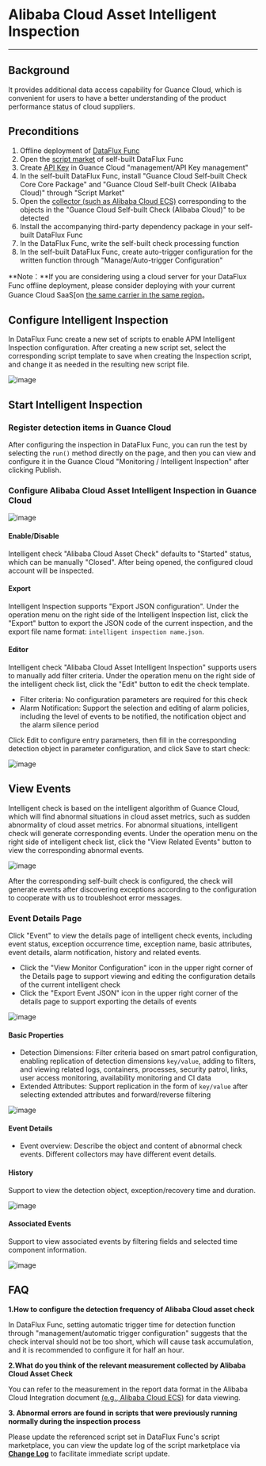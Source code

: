 # Alibaba Cloud Asset Intelligent Inspection
---

## Background

It provides additional data access capability for Guance Cloud, which is convenient for users to have a better understanding of the product performance status of cloud suppliers.

## Preconditions

1. Offline deployment of [DataFlux Func](https://func.guance.com/#/)
2. Open the [script market](https://func.guance.com/doc/script-market-basic-usage/) of self-built DataFlux Func 
3. Create [API Key](../../management/api-key/open-api.md) in Guance Cloud "management/API Key management" 
4. In the self-built DataFlux Func, install "Guance Cloud Self-built Check Core Core Package" and "Guance Cloud Self-built Check (Alibaba Cloud)" through "Script Market"
5. Open the [collector (such as Alibaba Cloud ECS)](https://func.guance.com/doc/script-market-guance-aliyun-ecs/) corresponding to the objects in the "Guance Cloud Self-built Check (Alibaba Cloud)" to be detected
6. Install the accompanying third-party dependency package in your self-built DataFlux Func
7. In the DataFlux Func, write the self-built check processing function
8. In the self-built DataFlux Func, create auto-trigger configuration for the written function through "Manage/Auto-trigger Configuration"

**Note：**If you are considering using a cloud server for your DataFlux Func offline deployment, please consider deploying with your current Guance Cloud SaaS[on [the same carrier in the same region](../../../getting-started/necessary-for-beginners/select-site/)。

## Configure Intelligent Inspection

In DataFlux Func create a new set of scripts to enable APM Intelligent Inspection configuration. After creating a new script set, select the corresponding script template to save when creating the Inspection script, and change it as needed in the resulting new script file.

![image](../img/cloudasset11.png)

## Start Intelligent Inspection

### Register detection items in Guance Cloud

After configuring the inspection in DataFlux Func, you can run the test by selecting the `run()` method directly on the page, and then you can view and configure it in the Guance Cloud "Monitoring / Intelligent Inspection" after clicking Publish.

### Configure Alibaba Cloud Asset Intelligent Inspection in Guance Cloud

![image](../img/cloudasset01.png)

#### Enable/Disable

Intelligent check "Alibaba Cloud Asset Check" defaults to "Started" status, which can be manually "Closed". After being opened, the configured cloud account will be inspected.

#### Export

Intelligent Inspection supports "Export JSON configuration". Under the operation menu on the right side of the Intelligent Inspection list, click the "Export" button to export the JSON code of the current inspection, and the export file name format: `intelligent inspection name.json`.

#### Editor

Intelligent check "Alibaba Cloud Asset Intelligent Inspection" supports users to manually add filter criteria. Under the operation menu on the right side of the intelligent check list, click the "Edit" button to edit the check template.

* Filter criteria: No configuration parameters are required for this check
* Alarm Notification: Support the selection and editing of alarm policies, including the level of events to be notified, the notification object and the alarm silence period
  

Click Edit to configure entry parameters, then fill in the corresponding detection object in parameter configuration, and click Save to start check:

![image](../img/cloudasset02.png)

## View Events

Intelligent check is based on the intelligent algorithm of Guance Cloud, which will find abnormal situations in cloud asset metrics, such as sudden abnormality of cloud asset metrics. For abnormal situations, intelligent check will generate corresponding events. Under the operation menu on the right side of intelligent check list, click the "View Related Events" button to view the corresponding abnormal events.

![image](../img/cloudasset03.png)

After the corresponding self-built check is configured, the check will generate events after discovering exceptions according to the configuration to cooperate with us to troubleshoot error messages.

### Event Details Page
Click "Event" to view the details page of intelligent check events, including event status, exception occurrence time, exception name, basic attributes, event details, alarm notification, history and related events.

* Click the "View Monitor Configuration" icon in the upper right corner of the Details page to support viewing and editing the configuration details of the current intelligent check
* Click the "Export Event JSON" icon in the upper right corner of the details page to support exporting the details of events

![image](../img/cloudasset04.png)

#### Basic Properties

* Detection Dimensions: Filter criteria based on smart patrol configuration, enabling replication of detection dimensions `key/value`, adding to filters, and viewing related logs, containers, processes, security patrol, links, user access monitoring, availability monitoring and CI data
* Extended Attributes: Support replication in the form of `key/value` after selecting extended attributes and forward/reverse filtering

![image](../img/cloudasset05.png)

#### Event Details

- Event overview: Describe the object and content of abnormal check events. Different collectors may have different event details.

#### History
 Support to view the detection object, exception/recovery time and duration.

![image](../img/cloudasset06.png)

#### Associated Events
Support to view associated events by filtering fields and selected time component information.

![image](../img/cloudasset07.png)


## FAQ
**1.How to configure the detection frequency of Alibaba Cloud asset check**

In DataFlux Func, setting automatic trigger time for detection function through "management/automatic trigger configuration" suggests that the check interval should not be too short, which will cause task accumulation, and it is recommended to configure it for half an hour.

**2.What do you think of the relevant measurement collected by Alibaba Cloud Asset Check**

You can refer to the measurement in the report data format in the Alibaba Cloud Integration document [(e.g., Alibaba Cloud ECS)](https://func.guance.com/doc/script-market-guance-aliyun-ecs/) for data viewing.

**3. Abnormal errors are found in scripts that were previously running normally during the inspection process**

Please update the referenced script set in DataFlux Func's script marketplace, you can view the update log of the script marketplace via [**Change Log**](https://func.guance.com/doc/script-market-guance-changelog/) to facilitate immediate script update.





